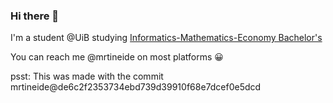 ### Hi there 👋

I'm a student @UiB studying [Informatics-Mathematics-Economy Bachelor's](https://www.uib.no/en/studies/BATF-IM%C3%98)


You can reach me @mrtineide on most platforms 😀

psst: This was made with the commit mrtineide@de6c2f2353734ebd739d39910f68e7dcef0e5dcd

<!--
**mrtineide/mrtineide** is a ✨ _special_ ✨ repository because its `README.md` (this file) appears on your GitHub profile.

Here are some ideas to get you started:

- 🔭 I’m currently working on ...
- 🌱 I’m currently learning ...
- 👯 I’m looking to collaborate on ...
- 🤔 I’m looking for help with ...
- 💬 Ask me about ...
- 📫 How to reach me: ...
- 😄 Pronouns: ...
- ⚡ Fun fact: ...
-->

